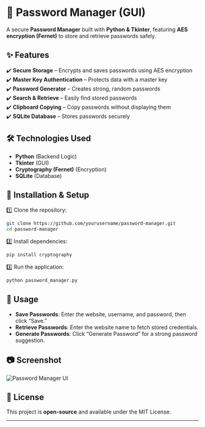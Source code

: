 # 🔐 Password Manager (GUI)  

A secure **Password Manager** built with **Python & Tkinter**, featuring **AES encryption (Fernet)** to store and retrieve passwords safely.  

## ✨ Features  
✔️ **Secure Storage** – Encrypts and saves passwords using AES encryption  
✔️ **Master Key Authentication** – Protects data with a master key  
✔️ **Password Generator** – Creates strong, random passwords  
✔️ **Search & Retrieve** – Easily find stored passwords  
✔️ **Clipboard Copying** – Copy passwords without displaying them  
✔️ **SQLite Database** – Stores passwords securely  

## 🛠️ Technologies Used  
- **Python** (Backend Logic)  
- **Tkinter** (GUI)  
- **Cryptography (Fernet)** (Encryption)  
- **SQLite** (Database)  

## 📌 Installation & Setup  

1️⃣ Clone the repository:  
```sh
git clone https://github.com/yourusername/password-manager.git  
cd password-manager
```

2️⃣ Install dependencies:  
```sh
pip install cryptography
```

3️⃣ Run the application:  
```sh
python password_manager.py
```

## 🔐 Usage  
- **Save Passwords**: Enter the website, username, and password, then click “Save.”  
- **Retrieve Passwords**: Enter the website name to fetch stored credentials.  
- **Generate Passwords**: Click “Generate Password” for a strong password suggestion.  

## 📷 Screenshot  
![Password Manager UI](https://your-image-url.png)  

## 📜 License  
This project is **open-source** and available under the MIT License.  

---
